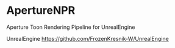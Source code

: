 # ApertureNPR
Aperture Toon Rendering Pipeline for UnrealEngine

UnrealEngine
https://github.com/FrozenKresnik-W/UnrealEngine
